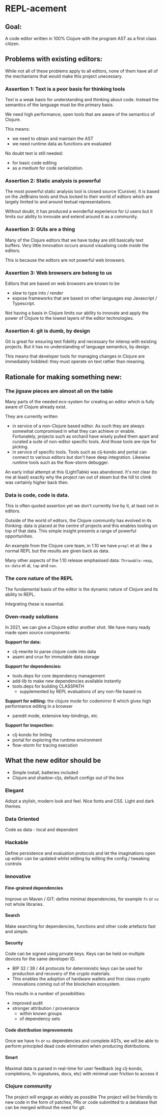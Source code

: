 # REPL-acement

## Goal:
A code editor written in 100% Clojure with the program AST as a first class citizen.

## Problems with existing editors:
While not all of these problems apply to all editors, none of them have all of the mechanisms that would make this project unecessary.

### Assertion 1: Text is a poor basis for thinking tools
Text is a weak basis for understanding and thinking about code. Instead the semantics of the language must be the primary basis. 

We need high performance, open tools that are aware of the semantics of Clojure.

This means:
- we need to obtain and maintain the AST
- we need runtime data as functions are evaluated

No doubt text is still needed:
- for basic code editing 
- as a medium for code serialization.

### Assertion 2: Static analysis is powerful
The most powerful static analysis tool is closed source (Cursive). It is based on the JetBrains tools and thus locked to their world of editors which are largely limited to and around textual representations.

Without doubt, it has produced a wonderful experience for IJ users but it limits our ability to innovate and extend around it as a community.

### Assertion 3: GUIs are a thing
Many of the Clojure editors that we have today are still basically text buffers. Very little innovation occurs around visualising code *inside* the editors.

This is because the editors are not powerful web browsers.

### Assertion 3: Web browsers are belong to us
Editors that are based on web browsers are known to be 
- slow to type into / render
- expose frameworks that are based on other languages esp Javascript / Typescript. 

Not having a basis in Clojure limits our ability to innovate and apply the power of Clojure to the lowest layers of the editor technologies.

### Assertion 4: git is dumb, by design
Git is great for ensuring text fidelity and necessary for interop with existing projects. But it has no understanding of language semantics, by design. 

This means that developer tools for managing changes in Clojure are immediately hobbled: they must operate on text rather than meaning.

## Rationale for making something new:

### The jigsaw pieces are almost all on the table
Many parts of the needed eco-system for creating an editor which is fully aware of Clojure already exist.

They are currently written 
- in service of a non-Clojure based editor. As such they are always somewhat compromised in what they can achieve or enable. Fortunately, projects such as orchard have wisely pulled them apart and curated a suite of non-editor specific tools. And those tools are ripe for picking.
- in service of specific tools. Tools such as clj-kondo and portal can connect to various editors but don't have deep integration. Likewise runtime tools such as the flow-storm debugger.

An early initial attempt at this (LightTable) was abandoned. It's not clear (to me at least) exactly why the project ran out of steam but the hill to climb was certainly higher back then.

### Data is code, code is data.
This is often quoted assertion yet we don't currently live by it, at least not in editors.

Outside of the world of editors, the Clojure community has evolved in its thinking: data is placed at the centre of projects and this enables tooling on top of that data. This simple insight presents a range of powerful opportunities.

An example from the Clojure core team, in 1.10 we have `prepl` et al: like a normal REPL but the results are given back as data. 

Many other aspects of the 1.10 release emphasised data: `Throwable->map`, `ex-data` et al, `tap` and `nav`.

### The core nature of the REPL
The fundamental basis of the editor is the dynamic nature of Clojure and its ability to REPL. 

Integrating these is essential.

### Oven-ready solutions
In 2021, we can give a Clojure editor another shot. We have many ready made open source components:

**Support for data:**
- clj-rewrite to parse clojure code into data
- asami and crux for immutable data storage

**Support for dependencies:**
- tools.deps for core dependency management
- add-lib to make new dependencies available instantly
- tools.deps for building CLASSPATH
    - supplemented by REPL evaluations of any non-file based ns

**Support for editing:**
the clojure mode for codemirror 6 which gives high performance editing in a browser
- paredit mode, extensive key-bindings, etc.

**Support for inspection:**
- clj-kondo for linting
- portal for exploring the runtime environment
- flow-storm for tracing execution

## What the new editor should be
- Simple install, batteries included
- Clojure and shadow-cljs, default configs out of the box

### Elegant
Adopt a stylish, modern look and feel. Nice fonts and CSS. Light and dark themes.

### Data Oriented
Code as data - local and dependent

### Hackable
Define persistence and evaluation protocols and let the imaginations open up
editor can be updated whilst editing by editing the config / tweaking controls

### Innovative

#### Fine-grained dependencies
Improve on Maven / GIT: define minimal dependencies, for example `fn` or `ns` not whole libraries.

#### Search 
Make searching for dependencies, functions and other code artefacts fast and simple.

#### Security
Code can be signed using private keys.
Keys can be held on multiple devices for the same developer ID.
- BIP 32 / 39 / 44 protocols for deterministic keys can be used for production and recovery of the crypto materials. 
- This enables the adoption of hardware wallets and first class crypto innovations coming out of the blockchain ecosystem. 

This results in a number of possibilities:
- improved audit
- stronger attribution / provenance
  - within known groups
  - of dependency sets

#### Code distribution improvements
Once we have `fn` or `ns` dependencies and complete ASTs, we will be able to perform principled dead code elimination when producing distributions.

#### Smart
Maximal data is parsed in real-time for user feedback (eg clj-kondo, completions, fn signatures, docs, etc) with minimal user friction to access it

### Clojure community
The project will engage as widely as possible
The project will be friendly to new code in the form of patches, PRs or code submitted to a database that can be merged without the need for git.

